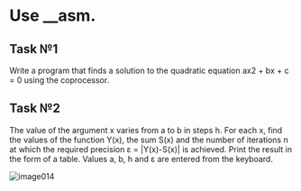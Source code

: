 # Use __asm.

## Task №1
Write a program that finds a solution to the quadratic equation ax2 + bx + c = 0 using the coprocessor.

## Task №2
The value of the argument x varies from a to b in steps h. For each x, find the values of the function Y(x), the sum S(x) and the number of iterations n at which the required precision ε = |Y(x)-S(x)| is achieved. Print the result in the form of a table. Values a, b, h and ε are entered from the keyboard.

![image014](https://github.com/kolyaklimk/Cpp-Tasks/assets/93304825/761f4573-c0e0-442a-8227-d2fed9e529b4)
